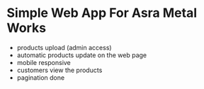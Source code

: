 # Simple Web App For Asra Metal Works

- products upload (admin access)
- automatic products update on the web page
- mobile responsive
- customers view the products
- pagination done


